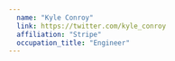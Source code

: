 ```yaml
---
  name: "Kyle Conroy"
  link: https://twitter.com/kyle_conroy
  affiliation: "Stripe"
  occupation_title: "Engineer"
---
```

